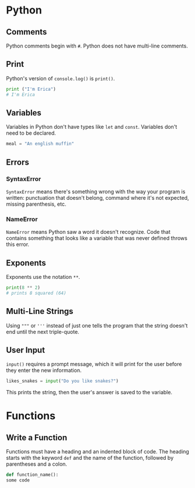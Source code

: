 # Python

## Comments
Python comments begin with `#`. Python does not have multi-line comments.

## Print
Python's version of `console.log()` is `print()`.
```py
print ("I'm Erica")
# I'm Erica
```

## Variables
Variables in Python don't have types like `let` and `const`. Variables don't need to be declared.
```py
meal = "An english muffin"
```

## Errors

### SyntaxError
`SyntaxError` means there's something wrong with the way your program is written: punctuation that doesn't belong, command where it's not expected, missing parenthesis, etc.

### NameError
`NameError` means Python saw a word it doesn't recognize. Code that contains something that looks like a variable that was never defined throws this error.

## Exponents
Exponents use the notation `**`.
```py
print(8 ** 2)
# prints 8 squared (64)
```

## Multi-Line Strings
Using `"""` or `'''` instead of just one tells the program that the string doesn't end until the next triple-quote.

## User Input
`input()` requires a prompt message, which it will print for the user before they enter the new information.
```py
likes_snakes = input("Do you like snakes?")
```
This prints the string, then the user's answer is saved to the variable.

# Functions

## Write a Function
Functions must have a heading and an indented block of code. The heading starts with the keyword `def` and the name of the function, followed by parentheses and a colon.
```py
def function_name():
some code
```
